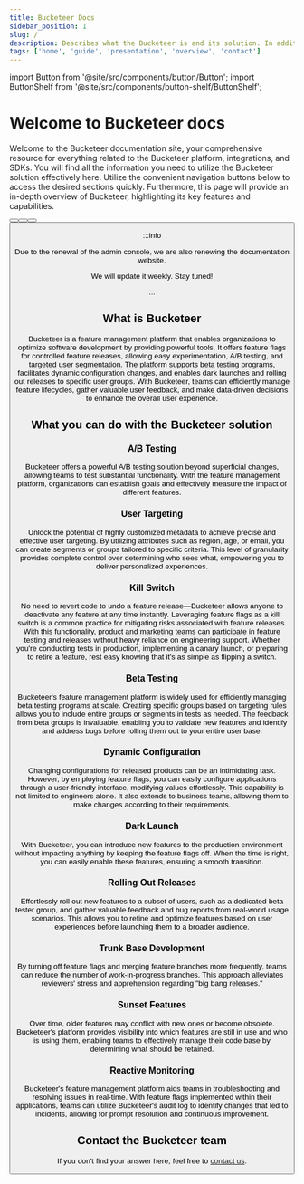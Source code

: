 ```yaml
---
title: Bucketeer Docs
sidebar_position: 1
slug: /
description: Describes what the Bucketeer is and its solution. In addition, the page also provides an overview of the main sections covered in the documentation.
tags: ['home', 'guide', 'presentation', 'overview', 'contact']
---
```


import Button from '@site/src/components/button/Button';
import ButtonShelf from '@site/src/components/button-shelf/ButtonShelf';

# Welcome to Bucketeer docs

Welcome to the Bucketeer documentation site, your comprehensive resource for everything related to the Bucketeer platform, integrations, and SDKs. You will find all the information you need to utilize the Bucketeer solution effectively here. Utilize the convenient navigation buttons below to access the desired sections quickly. Furthermore, this page will provide an in-depth overview of Bucketeer, highlighting its key features and capabilities.

<ButtonShelf>
  <Button
    redirect="../getting-started"
    title="Getting Started"
    info="Provides a quickstart guide on how to use the Bucketeer solution, covering flag creating and integration to your system."
  />
  <Button
    redirect="../feature-flags"
    title="Feature Flgs"
    info="Explain how to create and manage feature flags and execute tests using them."
  />
  <Button
    redirect="../sdk"
    title="SDK"
    info="Describes in detail how to integrate the Bucketeer SDK into your system, including server and client applications."
  />
  <Button
    redirect="../contribution-guide/contributing"
    title="Contribution Guide"
    info="Presents the process of contributing to the Bucketeer system and includes a style guide for those creating the documentation."
  />
</ButtonShelf>

:::info

Due to the renewal of the admin console, we are also renewing the documentation website.

We will update it weekly. Stay tuned!

:::

## What is Bucketeer

Bucketeer is a feature management platform that enables organizations to optimize software development by providing powerful tools. It offers feature flags for controlled feature releases, allowing easy experimentation, A/B testing, and targeted user segmentation. The platform supports beta testing programs, facilitates dynamic configuration changes, and enables dark launches and rolling out releases to specific user groups. With Bucketeer, teams can efficiently manage feature lifecycles, gather valuable user feedback, and make data-driven decisions to enhance the overall user experience.

## What you can do with the Bucketeer solution

### A/B Testing

Bucketeer offers a powerful A/B testing solution beyond superficial changes, allowing teams to test substantial functionality. With the feature management platform, organizations can establish goals and effectively measure the impact of different features.

### User Targeting

Unlock the potential of highly customized metadata to achieve precise and effective user targeting. By utilizing attributes such as region, age, or email, you can create segments or groups tailored to specific criteria. This level of granularity provides complete control over determining who sees what, empowering you to deliver personalized experiences.

### Kill Switch

No need to revert code to undo a feature release—Bucketeer allows anyone to deactivate any feature at any time instantly. Leveraging feature flags as a kill switch is a common practice for mitigating risks associated with feature releases. With this functionality, product and marketing teams can participate in feature testing and releases without heavy reliance on engineering support. Whether you're conducting tests in production, implementing a canary launch, or preparing to retire a feature, rest easy knowing that it's as simple as flipping a switch.

### Beta Testing

Bucketeer's feature management platform is widely used for efficiently managing beta testing programs at scale. Creating specific groups based on targeting rules allows you to include entire groups or segments in tests as needed. The feedback from beta groups is invaluable, enabling you to validate new features and identify and address bugs before rolling them out to your entire user base.

### Dynamic Configuration

Changing configurations for released products can be an intimidating task. However, by employing feature flags, you can easily configure applications through a user-friendly interface, modifying values effortlessly. This capability is not limited to engineers alone. It also extends to business teams, allowing them to make changes according to their requirements.

### Dark Launch

With Bucketeer, you can introduce new features to the production environment without impacting anything by keeping the feature flags off. When the time is right, you can easily enable these features, ensuring a smooth transition.

### Rolling Out Releases

Effortlessly roll out new features to a subset of users, such as a dedicated beta tester group, and gather valuable feedback and bug reports from real-world usage scenarios. This allows you to refine and optimize features based on user experiences before launching them to a broader audience.

### Trunk Base Development

By turning off feature flags and merging feature branches more frequently, teams can reduce the number of work-in-progress branches. This approach alleviates reviewers' stress and apprehension regarding "big bang releases."

### Sunset Features

Over time, older features may conflict with new ones or become obsolete. Bucketeer's platform provides visibility into which features are still in use and who is using them, enabling teams to effectively manage their code base by determining what should be retained.

### Reactive Monitoring

Bucketeer's feature management platform aids teams in troubleshooting and resolving issues in real-time. With feature flags implemented within their applications, teams can utilize Bucketeer's audit log to identify changes that led to incidents, allowing for prompt resolution and continuous improvement.

## Contact the Bucketeer team

If you don't find your answer here, feel free to [contact us](https://app.slack.com/client/T08PSQ7BQ/C043026BME1).

